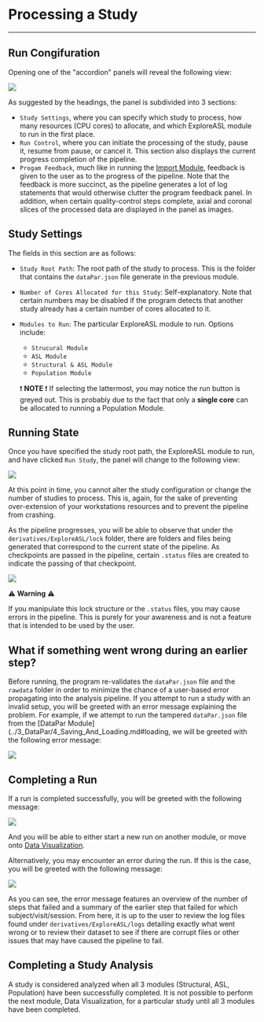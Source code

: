 # Processing a Study

---

## Run Congifuration

Opening one of the "accordion" panels will reveal the following view:

<img src="../../../assets/img/Tutorial/RunEASL/RunEASL_StudyConfig.png">

As suggested by the headings, the panel is subdivided into 3 sections:

- `Study Settings`, where you can specify which study to process, how many resources (CPU cores) to allocate, and which ExploreASL module to run in the first place.
- `Run Control`, where you can initiate the processing of the study, pause it, resume from pause, or cancel it. This section also displays the current progress completion of the pipeline.
- `Progam Feedback`, much like in running the [Import Module](../1_Import/4_Running_Exploreasl_Import.md), feedback is given to the user as to the progress of the pipeline. Note that the feedback is more succinct, as the pipeline generates a lot of log statements that would otherwise clutter the program feedback panel. In addition, when certain quality-control steps complete, axial and coronal slices of the processed data are displayed in the panel as images.

## Study Settings

The fields in this section are as follows:

- `Study Root Path`: The root path of the study to process. This is the folder that contains the `dataPar.json` file generate in the previous module.
- `Number of Cores Allocated for this Study`: Self-explanatory. Note that certain numbers may be disabled if the program detects that another study already has a certain number of cores allocated to it.
- `Modules to Run`: The particular ExploreASL module to run. Options include:
    - `Strucural Module`
    - `ASL Module`
    - `Structural & ASL Module`
    - `Population Module`
    
    :exclamation: **NOTE** :exclamation: If selecting the lattermost, you may notice the run button is greyed out. This is probably due to the fact that only a **single core** can be allocated to running a Population Module.


## Running State

Once you have specified the study root path, the ExploreASL module to run, and have clicked `Run Study`, the panel will change to the following view:

<img src="../../../assets/img/Tutorial/RunEASL/RunEASL_StartedRun.png">

At this point in time, you cannot alter the study configuration or change the number of studies to process. This is, again, for the sake of preventing over-extension of your workstations resources and to prevent the pipeline from crashing.

As the pipeline progresses, you will be able to observe that under the `derivatives/ExploreASL/lock` folder, there are folders and files being generated that correspond to the current state of the pipeline. As checkpoints are passed in the pipeline, certain `.status` files are created to indicate the passing of that checkpoint. 

<img src="../../../assets/img/Tutorial/RunEASL/RunEASL_StatusFileAndImageFeedback.png" />

:warning: **Warning** :warning: 

If you manipulate this lock structure or the `.status` files, you may cause errors in the pipeline. This is purely for your awareness and is not a feature that is intended to be used by the user.


## What if something went wrong during an earlier step?

Before running, the program re-validates the `dataPar.json` file and the `rawdata` folder in order to minimize the chance of a user-based error propagating into the analysis pipeline. If you attempt to run a study with an invalid setup, you will be greeted with an error message explaining the problem. For example, if we attempt to run the tampered `dataPar.json` file from the [DataPar Module](../3_DataPar/4_Saving_And_Loading.md#loading, we will be greeted with the following error message:

<img src="../../../assets/img/Tutorial/RunEASL/RunEASL_WhatIfDataParIsWrong.png">

## Completing a Run

If a run is completed successfully, you will be greeted with the following message:

<img src="../../../assets/img/Tutorial/RunEASL/RunEASL_FinishedWithSuccess.png">

And you will be able to either start a new run on another module, or move onto [Data Visualization](../5_DataViz/0_Overview.md). 

Alternatively, you may encounter an error during the run. If this is the case, you will be greeted with the following message:

<img src="../../../assets/img/Tutorial/RunEASL/RunEASL_FinishedWithError.png">

As you can see, the error message features an overview of the number of steps that failed and a summary of the earlier step that failed for which subject/visit/session. From here, it is up to the user to review the log files found under `derivatives/ExploreASL/logs` detailing exactly what went wrong or to review their dataset to see if there are corrupt files or other issues that may have caused the pipeline to fail.

## Completing a Study Analysis

A study is considered analyzed when all 3 modules (Structural, ASL, Population) have been successfully completed. It is not possible to perform the next module, Data Visualization, for a particular study until all 3 modules have been completed.